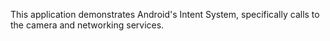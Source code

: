 This application demonstrates Android's Intent System, specifically calls to the camera and networking services.